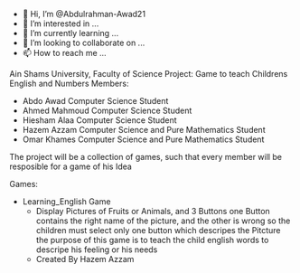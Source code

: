 - 👋 Hi, I’m @Abdulrahman-Awad21
- 👀 I’m interested in ...
- 🌱 I’m currently learning ...
- 💞️ I’m looking to collaborate on ...
- 📫 How to reach me ...

<!---
Abdulrahman-Awad21/Abdulrahman-Awad21 is a ✨ special ✨ repository because its `README.md` (this file) appears on your GitHub profile.
You can click the Preview link to take a look at your changes.
--->
Ain Shams University, Faculty of Science
Project: Game to teach Childrens English and Numbers
Members:
  - Abdo Awad     Computer Science Student
  - Ahmed Mahmoud Computer Science Student
  - Hiesham Alaa  Computer Science Student
  - Hazem Azzam   Computer Science and Pure Mathematics Student
  - Omar Khames   Computer Science and Pure Mathematics Student

The project will be a collection of games, such that every member will be resposible for a game of his Idea

Games:
  - Learning_English Game
    + Display Pictures of Fruits or Animals, and 3 Buttons one Button contains the right name of the picture, and the other is wrong
      so the children must select only one button which descripes the Pitcture
      the purpose of this game is to teach the child english words to descripe his feeling or his needs
    + Created By Hazem Azzam
